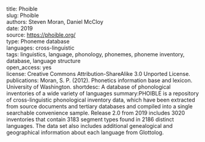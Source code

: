 title: Phoible  
slug: Phoible  
authors: Steven Moran, Daniel McCloy  
date: 2019  
source: https://phoible.org/  
type: Phoneme database  
languages: cross-linguistic  
tags: linguistics, language, phonology, phonemes, phoneme inventory, database, language structure   
open_access: yes  
license: Creative Commons Attribution-ShareAlike 3.0 Unported License.  
publications: Moran, S. P. (2012). Phonetics information base and lexicon. University of Washington. 
shortdesc: A database of phonological inventories of a wide variety of languages
summary:PHOIBLE is a repository of cross-linguistic phonological inventory data, which have been extracted from source documents and tertiary databases and compiled into a single searchable convenience sample. Release 2.0 from 2019 includes 3020 inventories that contain 3183 segment types found in 2186 distinct languages. The data set also includes additional genealogical and geographical information about each language from  Glottolog.  
